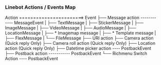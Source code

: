 ### Linebot Actions / Events Map
Action =======================> Event
├── Message action ------------ MessageEvent
|                               ├── TextMessage
|                               ├── StickerMessage
|                               ├── ImageMessage
|                               ├── VideoMessage
|                               ├── AudioMessage
|                               ├── LocationMessage
|                               ├── * Imagemap message
|                               ├── * Template message
|                               ├── FlexMessage
|                               └── FileMessage
├── URI action
├── Camera action (Quick reply Only)
├── Camera roll action (Quick reply Only)
├── Location action (Quick reply Only)
├── Datetime picker action ---- PostbackEvent
├── Postback action ----------- PostbackEvent
└── Richmenu Switch Action ---- PostbackEvent
